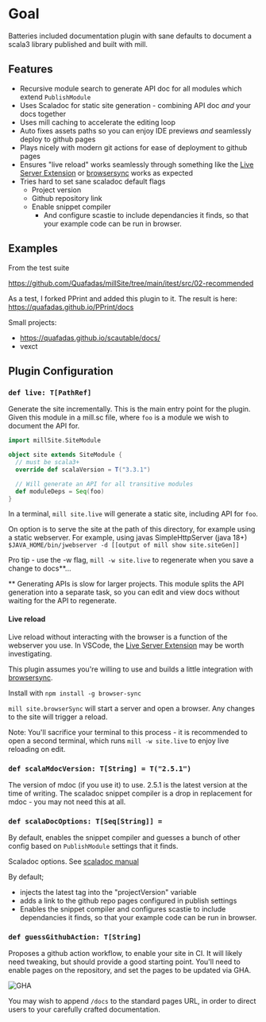 # Goal

Batteries included documentation plugin with sane defaults to document a scala3 library published and built with mill.

## Features

- Recursive module search to generate API doc for all modules which extend `PublishModule`
- Uses Scaladoc for static site generation - combining API doc _and_ your docs together
- Uses mill caching to accelerate the editing loop
- Auto fixes assets paths so you can enjoy IDE previews _and_ seamlessly deploy to github pages
- Plays nicely with modern git actions for ease of deployment to github pages
- Ensures "live reload" works seamlessly through something like the [Live Server Extension](https://marketplace.visualstudio.com/items?itemName=ritwickdey.LiveServer) or [browsersync](https://www.browsersync.io/) works as expected
- Tries hard to set sane scaladoc default flags
  - Project version
  - Github repository link
  - Enable snippet compiler
    -  And configure scastie to include dependancies it finds, so that your example code can be run in browser.

## Examples

From the test suite

https://github.com/Quafadas/millSite/tree/main/itest/src/02-recommended

As a test, I forked PPrint and added this plugin to it. The result is here:
https://quafadas.github.io/PPrint/docs

Small projects:
- https://quafadas.github.io/scautable/docs/
- vexct


## Plugin Configuration

### `def live: T[PathRef]`

Generate the site incrementally. This is the main entry point for the plugin. Given this module in a mill.sc file, where `foo` is a module we wish to document the API for.

```scala
import millSite.SiteModule

object site extends SiteModule {
  // must be scala3+
  override def scalaVersion = T("3.3.1")

  // Will generate an API for all transitive modules
  def moduleDeps = Seq(foo)
}
```
In a terminal, `mill site.live` will generate a static site, including API for `foo`.

On option is to serve the site at the path of this directory, for example using a static webserver. For example, using javas SimpleHttpServer (java 18+)
```$JAVA_HOME/bin/jwebserver -d [[output of mill show site.siteGen]]```

Pro tip - use the -w flag, `mill -w site.live` to regenerate when you save a change to docs**...

** Generating APIs is slow for larger projects. This module splits the API generation into a separate task, so you can edit and view docs without waiting for the API to regenerate.

#### Live reload
Live reload without interacting with the browser is a function of the webserver you use. In VSCode, the [Live Server Extension](https://marketplace.visualstudio.com/items?itemName=ritwickdey.LiveServer) may be worth investigating.

This plugin assumes you're willing to use and builds a little integration with [browsersync](https://www.browsersync.io/).

Install with `npm install -g browser-sync`

`mill site.browserSync` will start a server and open a browser. Any changes to the site will trigger a reload.

Note: You'll sacrifice your terminal to this process - it is recommended to open a second terminal, which runs `mill -w site.live` to enjoy live reloading on edit.

### `def scalaMdocVersion: T[String] = T("2.5.1")`

The version of mdoc (if you use it) to use. 2.5.1 is the latest version at the time of writing. The scaladoc snippet compiler is a drop in replacement for mdoc - you may not need this at all.

### `def scalaDocOptions: T[Seq[String]] = `

By default, enables the snippet compiler and guesses a bunch of other config based on `PublishModule` settings that it finds.

Scaladoc options. See
[scaladoc manual](https://docs.scala-lang.org/scala3/guides/scaladoc/index.html)

By default;

- injects the latest tag into the "projectVersion" variable
- adds a link to the github repo pages configured in publish settings
- Enables the snippet compiler and configures scastie to include dependancies it finds, so that your example code can be run in browser.

### `def guessGithubAction: T[String]`

Proposes a github action workflow, to enable your site in CI. It will likely need tweaking, but should provide a good starting point. You'll need to enable pages on the repository, and set the pages to be updated via GHA.

![GHA](../images/GHA_setup.png)

You may wish to append `/docs` to the standard pages URL, in order to direct users to your carefully crafted documentation.

